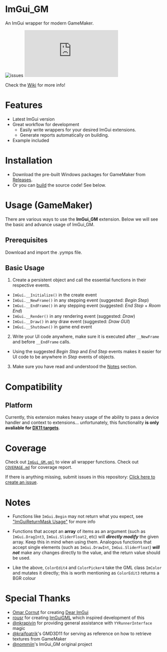 # ImGui_GM

An ImGui wrapper for modern GameMaker.

![issues](https://badgen.net/github/open-issues/knno/imgui_gm)
![coverage](https://badgen.net/https/raw.githubusercontent.com/knno/imgui_gm/main/extra/badges/coverage.json?icon=awesome)

Check the [Wiki](https://github.com/knno/imgui_gm/wiki) for more info!

# Features
- Latest ImGui version
- Great workflow for development
  - Easily write wrappers for your desired ImGui extensions.
  - Generate reports automatically on building.
- Example included

# Installation

- Download the pre-built Windows packages for GameMaker from [Releases](https://github.com/knno/imgui_gm/releases).
- Or you can [build](#building) the source code! See below.

# Usage (GameMaker)

There are various ways to use the **ImGui_GM** extension. Below we will see the basic and advance usage of ImGui_GM.

## Prerequisites

Download and import the .yymps file.

## Basic Usage

1. Create a persistent object and call the essential functions in their respective events.
  - `ImGui.__Initialize()` in the create event
  - `ImGui.__NewFrame()` in any stepping event (suggested: *Begin Step*)
  - `ImGui.__EndFrame()` in any stepping event (suggested: *End Step* + *Room End*)
  - `ImGui.__Render()` in any rendering event (suggested: *Draw*)
  - `ImGui.__Draw()` in any draw event (suggested: *Draw GUI*)
  - `ImGui.__Shutdown()` in game end event

2. Write your UI code anywhere, make sure it is executed after `__NewFrame` and before `__EndFrame` calls.
  - Using the suggested *Begin Step* and *End Step* events makes it easier for UI code to be anywhere in *Step* events of objects.

3. Make sure you have read and understood the [Notes](#notes) section.

# Compatibility

## Platform

Currently, this extension makes heavy usage of the ability to pass a device handler and context to extensions... unfortunately, this functionality **is only avaliable for [DX11 targets](https://manual.yoyogames.com/index.htm#t=GameMaker_Language%2FGML_Reference%2FOS_And_Compiler%2Fos_get_info.htm)**.

# Coverage
Check out [`ImGui_GM.gml`](https://github.com/knno/ImGui_GM/blob/main/scripts/ImGui/ImGui.gml) to view all wrapper functions.
Check out [`COVERAGE.md`](https://github.com/knno/ImGui_GM/blob/main/COVERAGE.md) for coverage report.

If there is anything missing, submit issues in this repository: [Click here to create an issue](https://github.com/knno/ImGui_GM/issues). 

# Notes
- Functions like `ImGui.Begin` may not return what you expect, see ["ImGuiReturnMask Usage"](https://github.com/knno/ImGui_GM/wiki/Usage#ImGuiReturnMask) for more info

- Functions that accept an **array** of items as an argument (such as `ImGui.DragInt3`, `ImGui.SliderFloat2`, etc) will ***directly modify*** the given array. Keep this in mind when using them. Analogous functions that accept single elements (such as `ImGui.DrawInt`, `ImGui.SliderFloat`) ***will not*** make any changes directly to the value, and the return value should be used.

- Like the above, `ColorEdit4` and `ColorPicker4` take the GML class `ImColor` and mutates it directly; this is worth mentioning as `ColorEdit3` returns a BGR colour

# Special Thanks
- [Omar Cornut](https://github.com/ocornut/) for creating [Dear ImGui](https://github.com/ocornut/imgui)
- [rousr](https://rou.sr/) for creating [ImGuiGML](https://imguigml.rou.sr/) which inspired development of this
- [@nkrapivin](https://github.com/nkrapivin) for providing general assistance with `YYRunnerInterface` magic
- [@kraifpatrik](https://github.com/blueburncz/GMD3D11)'s GMD3D11 for serving as reference on how to retrieve textures from GameMaker
- [@nommiin](https://github.com/nommiin/ImGui_GM)'s ImGui_GM original project
